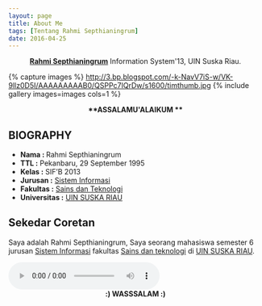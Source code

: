 ```yaml
---
layout: page
title: About Me
tags: [Tentang Rahmi Septhianingrum]
date: 2016-04-25
---
```

    
<center><a href="https://www.facebook.com/jaay.ddickdhasterlhy"><b>Rahmi Septhianingrum</b></a> Information System'13, UIN Suska Riau.</center>


{% capture images %}
    http://3.bp.blogspot.com/-k-NavV7iS-w/VK-9llz0D5I/AAAAAAAAAB0/QSPPc7IQrDw/s1600/timthumb.jpg
{% include gallery images=images cols=1 %}

<center><b> **ASSALAMU'ALAIKUM ** </b></center>

## <b> BIOGRAPHY </b>
* <b>Nama : </b> Rahmi Septhianingrum
* <b>TTL :</b> Pekanbaru, 29 September 1995
* <b>Kelas :</b> SIF’B 2013
* <b>Jurusan :</b> <a href="http://sif.uin-suska.ac.id">Sistem Informasi</a>
* <b>Fakultas :</b> <a href="http://fst.uin-suska.ac.id">Sains dan Teknologi</a>
* <b>Universitas :</b> <a href="htpp://uin-suska.ac.id">UIN SUSKA RIAU</a>


## <b> Sekedar Coretan </b>

Saya adalah Rahmi Septhianingrum, Saya seorang mahasiswa semester 6 jurusan <a href="http://sif.uin-suska.ac.id">Sistem Informasi</a> fakultas <a href="http://fst.uin-suska.ac.id/">Sains dan teknologi</a> di <a href="htpp://uin-suska.ac.id/">UIN SUSKA RIAU</a>. 

<audio controls autoplay> 
<source src="http://RAHMI09.github.io/Edcoustic - Muhasabah Cinta.mp3" type="audio/wav"> 
<source src="http://RAHMI09.github.io/Edcoustic - Muhasabah Cinta.mp3" type="audio/mpeg"> 
</audio>
      
<center><b> :) WASSSALAM :) </b></center>
